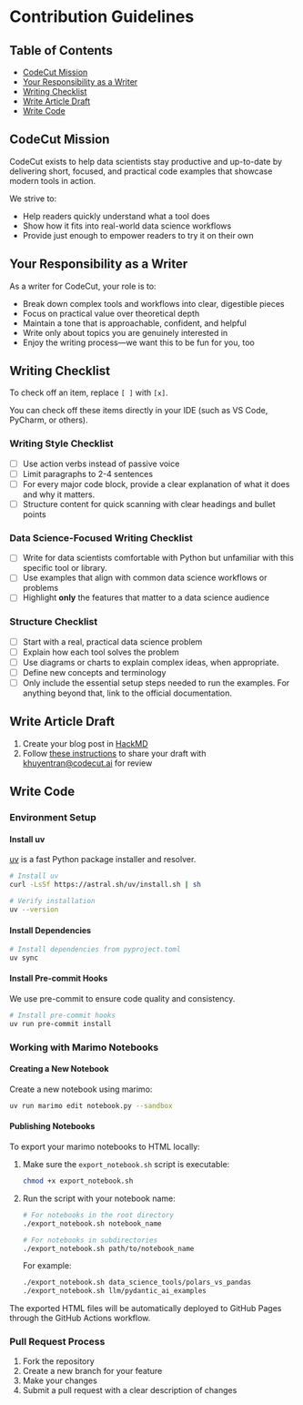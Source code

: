 # Contribution Guidelines

## Table of Contents

- [CodeCut Mission](#codecut-mission)
- [Your Responsibility as a Writer](#your-responsibility-as-a-writer)
- [Writing Checklist](#writing-checklist)
- [Write Article Draft](#write-article-draft)
- [Write Code](#write-code)

## CodeCut Mission

CodeCut exists to help data scientists stay productive and up-to-date by delivering short, focused, and practical code examples that showcase modern tools in action.

We strive to:

- Help readers quickly understand what a tool does
- Show how it fits into real-world data science workflows
- Provide just enough to empower readers to try it on their own

## Your Responsibility as a Writer

As a writer for CodeCut, your role is to:

- Break down complex tools and workflows into clear, digestible pieces
- Focus on practical value over theoretical depth
- Maintain a tone that is approachable, confident, and helpful
- Write only about topics you are genuinely interested in
- Enjoy the writing process—we want this to be fun for you, too

## Writing Checklist

To check off an item, replace `[ ]` with `[x]`.

You can check off these items directly in your IDE (such as VS Code, PyCharm, or others).

### Writing Style Checklist

- [ ] Use action verbs instead of passive voice
- [ ] Limit paragraphs to 2-4 sentences
- [ ] For every major code block, provide a clear explanation of what it does and why it matters.
- [ ] Structure content for quick scanning with clear headings and bullet points

### Data Science-Focused Writing Checklist

- [ ] Write for data scientists comfortable with Python but unfamiliar with this specific tool or library.
- [ ] Use examples that align with common data science workflows or problems
- [ ] Highlight **only** the features that matter to a data science audience

### Structure Checklist

- [ ] Start with a real, practical data science problem
- [ ] Explain how each tool solves the problem
- [ ] Use diagrams or charts to explain complex ideas, when appropriate.
- [ ] Define new concepts and terminology
- [ ] Only include the essential setup steps needed to run the examples. For anything beyond that, link to the official documentation.

## Write Article Draft

1. Create your blog post in [HackMD](https://hackmd.io)
2. Follow [these instructions](https://hackmd.io/c/tutorials/%2F%40docs%2Finvite-others-to-a-private-note-en) to share your draft with khuyentran@codecut.ai for review

## Write Code

### Environment Setup

#### Install uv

[uv](https://github.com/astral.sh/uv) is a fast Python package installer and resolver.

```bash
# Install uv
curl -LsSf https://astral.sh/uv/install.sh | sh

# Verify installation
uv --version
```

#### Install Dependencies

```bash
# Install dependencies from pyproject.toml
uv sync
```

#### Install Pre-commit Hooks

We use pre-commit to ensure code quality and consistency.

```bash
# Install pre-commit hooks
uv run pre-commit install
```

### Working with Marimo Notebooks

#### Creating a New Notebook

Create a new notebook using marimo:

```bash
uv run marimo edit notebook.py --sandbox
```

#### Publishing Notebooks

To export your marimo notebooks to HTML locally:

1. Make sure the `export_notebook.sh` script is executable:

   ```bash
   chmod +x export_notebook.sh
   ```

2. Run the script with your notebook name:

   ```bash
   # For notebooks in the root directory
   ./export_notebook.sh notebook_name

   # For notebooks in subdirectories
   ./export_notebook.sh path/to/notebook_name
   ```

   For example:

   ```bash
   ./export_notebook.sh data_science_tools/polars_vs_pandas
   ./export_notebook.sh llm/pydantic_ai_examples
   ```

The exported HTML files will be automatically deployed to GitHub Pages through the GitHub Actions workflow.

### Pull Request Process

1. Fork the repository
2. Create a new branch for your feature
3. Make your changes
4. Submit a pull request with a clear description of changes

